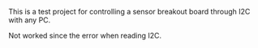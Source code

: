 This is a test project for controlling a sensor breakout board through I2C with any PC.

Not worked since the error when reading I2C.